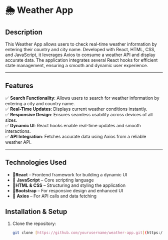 # 🌦️ Weather App

## Description
This Weather App allows users to check real-time weather information by entering their country and city name. Developed with React, HTML, CSS, and JavaScript, it leverages Axios to consume a weather API and display accurate data. The application integrates several React hooks for efficient state management, ensuring a smooth and dynamic user experience.

---
## Features
✅ **Search Functionality**: Allows users to search for weather information by entering a city and country name.  
✅ **Real-Time Updates**: Displays current weather conditions instantly.  
✅ **Responsive Design**: Ensures seamless usability across devices of all sizes.  
✅ **Dynamic UI**: React hooks enable real-time updates and smooth interactions.  
✅ **API Integration**: Fetches accurate data using Axios from a reliable weather API.

---

## Technologies Used
-  🔹**React** – Frontend framework for building a dynamic UI
- 🔹 **JavaScript** – Core scripting language
-  🔹**HTML & CSS** – Structuring and styling the application
-  🔹**Bootstrap** – For responsive design and enhanced UI
- 🔹 **Axios** – For API calls and data fetching

## Installation & Setup
1. Clone the repository:
   ```sh
   git clone [https://github.com/yourusername/weather-app.git](https://github.com/achraftes/Weather.git)

